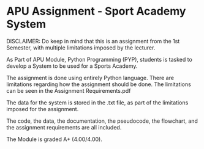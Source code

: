 # APU Assignment - Sport Academy System

DISCLAIMER: Do keep in mind that this is an assignment from the 1st Semester, with multiple limitations imposed by the lecturer.

As Part of APU Module, Python Programming (PYP), students is tasked to develop a System to be used for a Sports Academy.

The assignment is done using entirely Python language. There are limitations regarding how the assignment should be done.
The limitations can be seen in the Assignment Requirements.pdf

The data for the system is stored in the .txt file, as part of the limitations imposed for the assignment.

The code, the data, the documentation, the pseudocode, the flowchart, and the assignment requirements are all included.

The Module is graded A+ (4.00/4.00).
